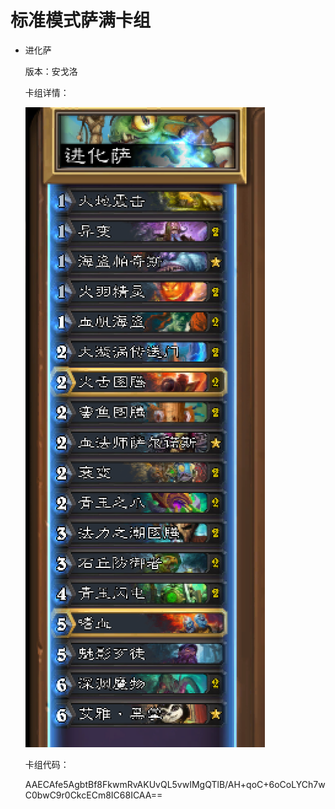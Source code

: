 # 标准模式萨满卡组

- 进化萨

  版本：安戈洛

  卡组详情：

  ![evolve_shaman](screenshot/evolve_shaman.png)

  卡组代码：

  AAECAfe5AgbtBf8FkwmRvAKUvQL5vwIMgQTlB/AH+qoC+6oCoLYCh7wC0bwC9r0CkcECm8IC68ICAA==